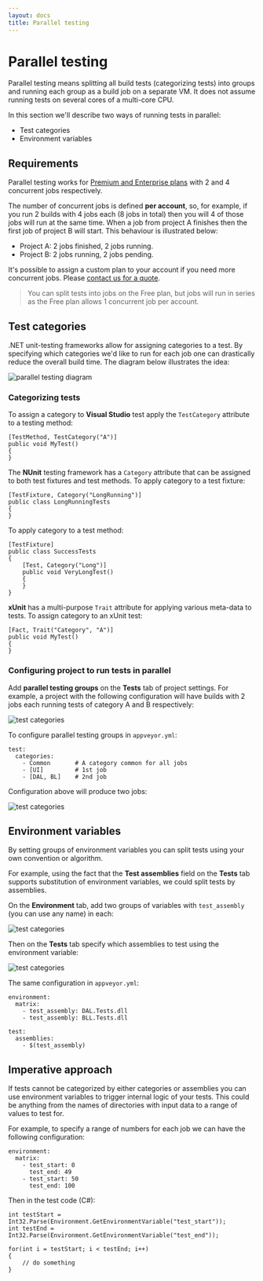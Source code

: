 ```yaml
---
layout: docs
title: Parallel testing
---
```


# Parallel testing

Parallel testing means splitting all build tests (categorizing tests) into groups and running each group as a build job on a separate VM. It does not assume running tests on several cores of a multi-core CPU.

In this section we'll describe two ways of running tests in parallel:

* Test categories
* Environment variables

## Requirements

Parallel testing works for [Premium and Enterprise plans](http://www.appveyor.com/pricing) with 2 and 4 concurrent jobs respectively.

The number of concurrent jobs is defined **per account**, so, for example, if you run 2 builds with 4 jobs each (8 jobs in total) then you will 4 of those jobs will run at the same time. When a job from project A finishes then the first job of project B will start. This behaviour is illustrated below:

* Project A: 2 jobs finished, 2 jobs running.
* Project B: 2 jobs running, 2 jobs pending.

It's possible to assign a custom plan to your account if you need more concurrent jobs. Please [contact us for a quote](mailto:team@appveyor.com).

> You can split tests into jobs on the Free plan, but jobs will run in series as the Free plan allows 1 concurrent job per account.

## Test categories

.NET unit-testing frameworks allow for assigning categories to a test. By specifying which categories we'd like to run for each job one can drastically reduce the overall build time. The diagram below illustrates the idea:

![parallel testing diagram](/site/docs/images/parallel-testing-diagram.png)

### Categorizing tests 
To assign a category to **Visual Studio** test apply the `TestCategory` attribute to a testing method:

	[TestMethod, TestCategory("A")]
	public void MyTest()
	{
	}

The **NUnit** testing framework has a `Category` attribute that can be assigned to both test fixtures and test methods. To apply category to a test fixture:

	[TestFixture, Category("LongRunning")]
	public class LongRunningTests
	{
	}

To apply category to a test method:

	[TestFixture]
	public class SuccessTests
	{
		[Test, Category("Long")]
		public void VeryLongTest()
	    {
	    }
	}

**xUnit** has a multi-purpose `Trait` attribute for applying various meta-data to tests. To assign category to an xUnit test:

	[Fact, Trait("Category", "A")]
	public void MyTest()
	{
	}

### Configuring project to run tests in parallel

Add **parallel testing groups** on the **Tests** tab of project settings. For example, a project with the following configuration will have builds with 2 jobs each running tests of category A and B respectively:

![test categories](/site/docs/images/test-categories.png)

To configure parallel testing groups in `appveyor.yml`:

	test:
	  categories:
	    - Common       # A category common for all jobs
	    - [UI]         # 1st job
	    - [DAL, BL]    # 2nd job

Configuration above will produce two jobs:

![test categories](/site/docs/images/parallel-testing-jobs.png)


## Environment variables

By setting groups of environment variables you can split tests using your own convention or algorithm. 

For example, using the fact that the **Test assemblies** field on the **Tests** tab supports substitution of environment variables, we could split tests by assemblies.

On the **Environment** tab, add two groups of variables with `test_assembly` (you can use any name) in each:

![test categories](/site/docs/images/environment-variables-groups.png)

Then on the **Tests** tab specify which assemblies to test using the environment variable:

![test categories](/site/docs/images/test-assemblies.png)

The same configuration in `appveyor.yml`:

	environment:
	  matrix:
	    - test_assembly: DAL.Tests.dll
	    - test_assembly: BLL.Tests.dll
	
	test:
	  assemblies:
	    - $(test_assembly)

## Imperative approach

If tests cannot be categorized by either categories or assemblies you can use environment variables to trigger internal logic of your tests. This could be anything from the names of directories with input data to a range of values to test for.

For example, to specify a range of numbers for each job we can have the following configuration:

	environment:
	  matrix:
	    - test_start: 0
	      test_end: 49
	    - test_start: 50
	      test_end: 100

Then in the test code (C#):

	int testStart = Int32.Parse(Environment.GetEnvironmentVariable("test_start"));
	int testEnd = Int32.Parse(Environment.GetEnvironmentVariable("test_end"));

	for(int i = testStart; i < testEnd; i++)
	{
	    // do something
	}